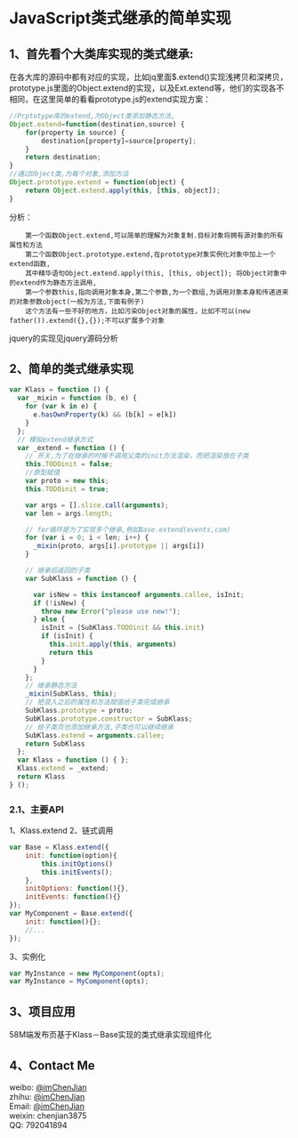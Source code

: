 # JavaScript类式继承的简单实现
## 1、首先看个大类库实现的类式继承:
在各大库的源码中都有对应的实现，比如jq里面$.extend()实现浅拷贝和深拷贝，prototype.js里面的Object.extend的实现，以及Ext.extend等，他们的实现各不相同，在这里简单的看看prototype.js的extend实现方案：

```javascript
//Prptotype库的extend,为Object类添加静态方法,
Object.extend=function(destination,source) {
    for(property in source) {
        destination[property]=source[property];
    }
    return destination;
}
//通过Object类,为每个对象,添加方法
Object.prototype.extend = function(object) {
	return Object.extend.apply(this, [this, object]);
}
```
分析：

		第一个函数Object.extend,可以简单的理解为对象复制.目标对象将拥有源对象的所有属性和方法
		第二个函数Object.prototype.extend,在prototype对象实例化对象中加上一个extend函数,
		其中精华语句Object.extend.apply(this, [this, object]); 将Object对象中的extend作为静态方法调用,
		第一个参数this,指向调用对象本身,第二个参数,为一个数组,为调用对象本身和传递进来的对象参数object(一般为方法,下面有例子)
		这个方法有一些不好的地方，比如污染Object对象的属性，比如不可以(new father()).extend({},{});不可以扩展多个对象
		

jquery的实现见jquery源码分析
## 2、简单的类式继承实现
```javascript
var Klass = function () {
  var _mixin = function (b, e) {
    for (var k in e) {
      e.hasOwnProperty(k) && (b[k] = e[k])
    }
  };
  // 模拟extend继承方式
  var _extend = function () {
    // 开关,为了在继承的时候不调用父类的init方法渲染，而把渲染放在子类
    this.TODOinit = false;
    //原型赋值
    var proto = new this;
    this.TODOinit = true;

    var args = [].slice.call(arguments);
    var len = args.length;

    // for循环是为了实现多个继承,例如Base.extend(events,com)
    for (var i = 0; i < len; i++) {
      _mixin(proto, args[i].prototype || args[i])
    }

    // 继承后返回的子类
    var SubKlass = function () {

      var isNew = this instanceof arguments.callee, isInit;
      if (!isNew) {
        throw new Error("please use new!");
      } else {
        isInit = (SubKlass.TODOinit && this.init)
        if (isInit) {
          this.init.apply(this, arguments)
          return this
        }
      }
    };
    // 继承静态方法
    _mixin(SubKlass, this);
    // 把混入之后的属性和方法赋值给子类完成继承
    SubKlass.prototype = proto;
    SubKlass.prototype.constructor = SubKlass;
    // 给子类页也添加继承方法,子类也可以继续继承
    SubKlass.extend = arguments.callee;
    return SubKlass
  };
  var Klass = function () { };
  Klass.extend = _extend;
  return Klass
} ();
```
### 2.1、主要API
1、Klass.extend
2、链式调用

```javascript
var Base = Klass.extend({
	init: function(option){
		this.initOptions()
		this.initEvents();
	},
	initOptions: function(){},
	initEvents: function(){}
});
var MyComponent = Base.extend({
	init: function(){};
	//...
});
```
3、实例化

```javascript
var MyInstance = new MyComponent(opts);
var MyInstance = MyComponent(opts);
```
## 3、项目应用
58M端发布页基于Klass－Base实现的类式继承实现组件化

## 4、Contact Me
weibo: [@imChenJian](http://weibo.com/2973985050)<br/>
zhihu: [@imChenJian](https://www.zhihu.com/people/imchenjian)<br/>
Email: [@imChenJian](chenjiancj2011@outlook.com)<br/>
weixin: chenjian3875<br/>
QQ: 792041894<br/>


